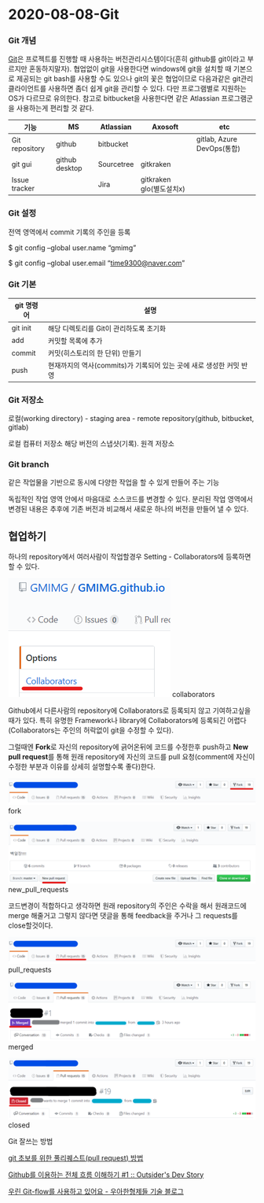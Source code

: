# 2020-08-08-Git

### Git 개념

[Git](https://ko.wikipedia.org/wiki/%EA%B9%83_(%EC%86%8C%ED%94%84%ED%8A%B8%EC%9B%A8%EC%96%B4))은 프로젝트를 진행할 때 사용하는 버전관리시스템이다(흔히 github를 git이라고 부르지만 혼동하지말자). 협업없이 git을 사용한다면 windows에 git을 설치할 때 기본으로 제공되는 git bash를 사용할 수도 있으나 git의 꽃은 협업이므로 다음과같은 git관리 클라이언트를 사용하면 좀더 쉽게 git을 관리할 수 있다. 다만 프로그램별로 지원하는 OS가 다르므로 유의한다. 참고로 bitbucket을 사용한다면 같은 Atlassian 프로그램군을 사용하는게 편리할 것 같다.

| ﻿기능            | MS             | Atlassian  | Axosoft              | etc                      |
| -------------- | -------------- | ---------- | -------------------- | ------------------------ |
| Git repository | github         | bitbucket  |                      | gitlab, Azure DevOps(통합) |
| git gui        | github desktop | Sourcetree | gitkraken            |                          |
| Issue tracker  |                | Jira       | gitkraken glo(별도설치x) |                          |

### Git 설정

전역 영역에서 commit 기록의 주인을 등록

$ git config –global user.name “gmimg”

$ git config –global user.email “[time9300@naver.com](mailto:time9300@naver.com)”

### Git 기본

| ﻿git 명령어 | 설명                                         |
| -------- | ------------------------------------------ |
| git init | 해당 디렉토리를 Git이 관리하도록 초기화                    |
| add      | 커밋할 목록에 추가                                 |
| commit   | 커밋(히스토리의 한 단위) 만들기                         |
| push     | 현재까지의 역사(commits)가 기록되어 있는 곳에 새로 생성한 커밋 반영 |
### Git 저장소

로컬(working directory) - staging area - remote repository(github, bitbucket, gitlab)

로컬 컴퓨터 저장소 해당 버전의 스냅샷(기록). 원격 저장소

### Git branch

같은 작업물을 기반으로 동시에 다양한 작업을 할 수 있게 만들어 주는 기능

독립적인 작업 영역 안에서 마음대로 소스코드를 변경할 수 있다. 분리된 작업 영역에서 변경된 내용은 추후에 기존 버전과 비교해서 새로운 하나의 버전을 만들어 낼 수 있다.

## 협업하기

하나의 repository에서 여러사람이 작업할경우 Setting - Collaborators에 등록하면 할 수 있다.

![image0_collaborators](2020-08-08-Git/collaborators.png)
collaborators

Github에서 다른사람의 repository에 Collaborators로 등록되지 않고 기여하고싶을 때가 있다. 특히 유명한 Framework나 library에 Collaborators에 등록되긴 어렵다(Collaborators는 주인의 허락없이 git을 수정할 수 있다).

그럴때엔 **Fork**로 자신의 repository에 긁어온뒤에 코드를 수정한후 push하고 **New pull request**를 통해 원래 repository에 자신의 코드를 pull 요청(comment에 자신이 수정한 부분과 이유를 상세히 설명할수록 좋다)한다.

![image1_fork](2020-08-08-Git/fork.png)
fork

![image2_new_pull_requests](2020-08-08-Git/new_pull_requests.png)
new_pull_requests

코드변경이 적합하다고 생각하면 원래 repository의 주인은 수락을 해서 원래코드에 merge 해줄거고 그렇지 않다면 댓글을 통해 feedback을 주거나 그 requests를 close할것이다.

![image3_pull_requests](2020-08-08-Git/pull_requests.png)
pull_requests

![image4_merged](2020-08-08-Git/merged.png)
merged

![image5_closed](2020-08-08-Git/closed.png)
closed

Git 잘쓰는 방법

[git 초보를 위한 풀리퀘스트(pull request) 방법](https://wayhome25.github.io/git/2017/07/08/git-first-pull-request-story/)

[Github를 이용하는 전체 흐름 이해하기 #1 :: Outsider's Dev Story](https://blog.outsider.ne.kr/865)

[우린 Git-flow를 사용하고 있어요 - 우아한형제들 기술 블로그](https://woowabros.github.io/experience/2017/10/30/baemin-mobile-git-branch-strategy.html)